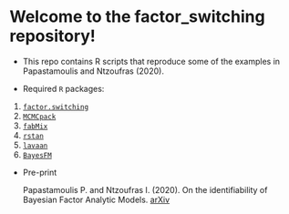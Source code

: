 # Welcome to the factor_switching repository!

* This repo contains R scripts that reproduce some of the examples in Papastamoulis and Ntzoufras (2020). 

* Required `R` packages: 
1. [`factor.switching`](https://CRAN.R-project.org/package=factor.switching)
2. [`MCMCpack`](https://CRAN.R-project.org/package=MCMCpack)
3. [`fabMix`](https://CRAN.R-project.org/package=fabMix)
4. [`rstan`](https://CRAN.R-project.org/package=rstan)
5. [`lavaan`](https://CRAN.R-project.org/package=lavaan)
6. [`BayesFM`](https://CRAN.R-project.org/package=BayesFM)

* Pre-print

	Papastamoulis P. and Ntzoufras I. (2020). On the identifiability of Bayesian Factor Analytic Models. [arXiv](https://arxiv.org/abs/2004.05105)

